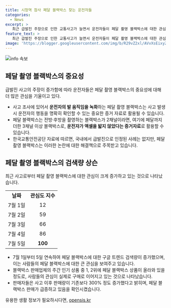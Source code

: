 ```yaml
---
title: 시청역 참사 페달 블랙박스 찾는 운전자들
categories:
  - News
excerpt: >
   최근 급발진 주장으로 인한 교통사고가 늘면서 운전자들이 페달 촬영 블랙박스에 대한 관심이 급증하고 있다. 서울 시청역 교차로 사고 이후, 관련 검색량과 판매량이 상승한 가운데, 국내에서는 급발진이 인정된 사례가 없는 상황이다. 이에 운전자들은 페달 블랙박스를 급발진 주장의 증거자료로 활용하고 있으며, 국회와 경찰이 사고 원인을 조사 중에 있다. 이에 따라 사람들의 관심은 급발진 여부에 집중되어 있으며, 운전자들의 안전에 대한 우려가 커지고 있다.
feature_text: >
   최근 급발진 주장으로 인한 교통사고가 늘면서 운전자들이 페달 촬영 블랙박스에 대한 관심이 급증하고 있다. 서울 시청역 교차로 사고 이후, 관련 검색량과 판매량이 상승한 가운데, 국내에서는 급발진이 인정된 사례가 없는 상황이다. 이에 운전자들은 페달 블랙박스를 급발진 주장의 증거자료로 활용하고 있으며, 국회와 경찰이 사고 원인을 조사 중에 있다. 이에 따라 사람들의 관심은 급발진 여부에 집중되어 있으며, 운전자들의 안전에 대한 우려가 커지고 있다.
image: 'https://blogger.googleusercontent.com/img/b/R29vZ2xl/AVvXsEixyZcFfHzMRdzZMjFBmAUKJYCLCGyLL1o632UiGVXcaFdKo_bkvkuCioo0uUKlGfBVcT3P84aROyZIXSBEx3Aw5nCQ3pTgDom1WDC4m8eifvWiAmWEEVb4x6G_l8C0QH225ldMjyaFvpxGEBGNO37VmDTDMHGhJPq73UglMfDca1-0aw/s1600/blogspot.png'
---
```


<p><img src="https://blogger.googleusercontent.com/img/b/R29vZ2xl/AVvXsEixyZcFfHzMRdzZMjFBmAUKJYCLCGyLL1o632UiGVXcaFdKo_bkvkuCioo0uUKlGfBVcT3P84aROyZIXSBEx3Aw5nCQ3pTgDom1WDC4m8eifvWiAmWEEVb4x6G_l8C0QH225ldMjyaFvpxGEBGNO37VmDTDMHGhJPq73UglMfDca1-0aw/s1600/blogspot.png" alt="info 속보" /></p>

<h2 data-ke-size="size26">페달 촬영 블랙박스의 중요성</h2>

<p data-ke-size="size16">급발진 사고의 주장이 증가함에 따라 운전자들은 페달 촬영 블랙박스의 중요성에 대해 더 많은 관심을 기울이고 있다.</p>

<ul>
  <li>사고 조사에 있어서 <b>운전자의 발 움직임을 녹화</b>하는 페달 촬영 블랙박스는 사고 발생 시 운전자의 행동을 명확히 확인할 수 있는 중요한 증거 자료로 활용될 수 있습니다.</li>
  <li>페달 블랙박스는 전방·후방을 촬영하는 블랙박스가 2채널이라면, 여기에 페달까지 더한 3채널 이상 블랙박스로, <b>운전자가 액셀을 밟지 않았다는 증거자료</b>로 활용할 수 있습니다.</li>
  <li>한국교통안전공단 자료에 따르면, 국내에서 급발진으로 인정된 사례는 없지만, 페달 촬영 블랙박스는 이러한 논란에 대한 해결책으로 주목받고 있습니다.</li>
</ul>

<h2 data-ke-size="size26">페달 촬영 블랙박스의 검색량 상슨</h2>

<p data-ke-size="size16">최근 사고로부터 페달 촬영 블랙박스에 대한 관심이 크게 증가하고 있는 것으로 나타났습니다.</p>

<table>
  <tr>
    <td style="text-align: center; height: 17px;"><b>날짜</b></td>
    <td style="text-align: center; height: 17px;"><b>관심도 지수</b></td>
  </tr>
  <tr>
    <td style="text-align: center; height: 17px;">7월 1일</td>
    <td style="text-align: center; height: 17px;">12</td>
  </tr>
  <tr>
    <td style="text-align: center; height: 17px;">7월 2일</td>
    <td style="text-align: center; height: 17px;">59</td>
  </tr>
  <tr>
    <td style="text-align: center; height: 17px;">7월 3일</td>
    <td style="text-align: center; height: 17px;">66</td>
  </tr>
  <tr>
    <td style="text-align: center; height: 17px;">7월 4일</td>
    <td style="text-align: center; height: 17px;">86</td>
  </tr>
  <tr>
    <td style="text-align: center; height: 17px;">7월 5일</td>
    <td style="text-align: center; height: 17px;"><b>100</b></td>
  </tr>
</table>

<ul>
  <li>7월 1일부터 5일 연속하여 페달 블랙박스에 대한 구글 트렌드 검색량이 증가했으며, 이는 사람들의 페달 블랙박스에 대한 큰 관심을 보여주고 있습니다.</li>
  <li>블랙박스 판매업체의 주간 인기 상품 중 1, 2위에 페달 블랙박스 상품이 올라와 있을 정도로, 사람들의 관심이 실제로 구매로 이어지고 있는 것으로 나타났습니다.</li>
  <li>판매자들은 사고 이후 판매량이 기존보다 300% 정도 증가했다고 밝히며, 페달 블랙박스 판매가 급증하고 있음을 확인시켰습니다.</li>
</ul>
유용한 생활 정보가 필요하시다면, <a href="https://opensis.kr" rel="dofollow">opensis.kr</a>


